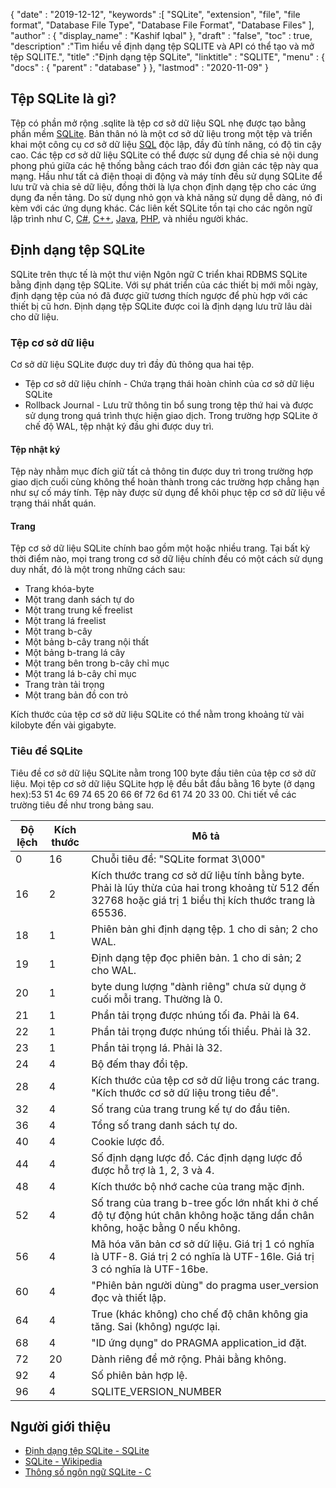 {
  "date" : "2019-12-12",
  "keywords" :[ "SQLite", "extension", "file", "file format", "Database File Type", "Database File Format", "Database Files" ],
  "author" : {
    "display_name" : "Kashif Iqbal"
},
  "draft" : "false",
  "toc" : true,
  "description" :"Tìm hiểu về định dạng tệp SQLITE và API có thể tạo và mở tệp SQLITE.",
  "title" :"Định dạng tệp SQLite",
  "linktitle" : "SQLITE",
  "menu" : {
    "docs" : {
      "parent" : "database"
}
},
  "lastmod" : "2020-11-09"
}

## Tệp SQLite là gì?

Tệp có phần mở rộng .sqlite là tệp cơ sở dữ liệu SQL nhẹ được tạo bằng phần mềm [SQLite](https://www.sqlite.org/index.html). Bản thân nó là một cơ sở dữ liệu trong một tệp và triển khai một công cụ cơ sở dữ liệu [SQL](/vi/database/sql/) độc lập, đầy đủ tính năng, có độ tin cậy cao. Các tệp cơ sở dữ liệu SQLite có thể được sử dụng để chia sẻ nội dung phong phú giữa các hệ thống bằng cách trao đổi đơn giản các tệp này qua mạng. Hầu như tất cả điện thoại di động và máy tính đều sử dụng SQLite để lưu trữ và chia sẻ dữ liệu, đồng thời là lựa chọn định dạng tệp cho các ứng dụng đa nền tảng. Do sử dụng nhỏ gọn và khả năng sử dụng dễ dàng, nó đi kèm với các ứng dụng khác. Các liên kết SQLite tồn tại cho các ngôn ngữ lập trình như C, [C#](/vi/programming/cs/), [C++](/vi/programming/cpp/), [Java](/vi/programming/java/), [PHP](/vi/programming/php/ ), và nhiều người khác.

## Định dạng tệp SQLite

SQLite trên thực tế là một thư viện Ngôn ngữ C triển khai RDBMS SQLite bằng định dạng tệp SQLite. Với sự phát triển của các thiết bị mới mỗi ngày, định dạng tệp của nó đã được giữ tương thích ngược để phù hợp với các thiết bị cũ hơn. Định dạng tệp SQLite được coi là định dạng lưu trữ lâu dài cho dữ liệu.

### Tệp cơ sở dữ liệu

Cơ sở dữ liệu SQLite được duy trì đầy đủ thông qua hai tệp.
* Tệp cơ sở dữ liệu chính - Chứa trạng thái hoàn chỉnh của cơ sở dữ liệu SQLite
* Rollback Journal - Lưu trữ thông tin bổ sung trong tệp thứ hai và được sử dụng trong quá trình thực hiện giao dịch. Trong trường hợp SQLite ở chế độ WAL, tệp nhật ký đầu ghi được duy trì.

#### Tệp nhật ký

Tệp này nhằm mục đích giữ tất cả thông tin được duy trì trong trường hợp giao dịch cuối cùng không thể hoàn thành trong các trường hợp chẳng hạn như sự cố máy tính. Tệp này được sử dụng để khôi phục tệp cơ sở dữ liệu về trạng thái nhất quán.

#### Trang

Tệp cơ sở dữ liệu SQLite chính bao gồm một hoặc nhiều trang. Tại bất kỳ thời điểm nào, mọi trang trong cơ sở dữ liệu chính đều có một cách sử dụng duy nhất, đó là một trong những cách sau:

* Trang khóa-byte
* Một trang danh sách tự do
* Một trang trung kế freelist
* Một trang lá freelist
* Một trang b-cây
* Một bảng b-cây trang nội thất
* Một bảng b-trang lá cây
* Một trang bên trong b-cây chỉ mục
* Một trang lá b-cây chỉ mục
* Trang tràn tải trọng
* Một trang bản đồ con trỏ

Kích thước của tệp cơ sở dữ liệu SQLite có thể nằm trong khoảng từ vài kilobyte đến vài gigabyte.

### Tiêu đề SQLite

Tiêu đề cơ sở dữ liệu SQLite nằm trong 100 byte đầu tiên của tệp cơ sở dữ liệu. Mọi tệp cơ sở dữ liệu SQLite hợp lệ đều bắt đầu bằng 16 byte (ở dạng hex):53 51 4c 69 74 65 20 66 6f 72 6d 61 74 20 33 00. Chi tiết về các trường tiêu đề như trong bảng sau.

|Độ lệch|Kích thước|Mô tả|
---|---|---|
|0|16|Chuỗi tiêu đề: "SQLite format 3\000"|
|16|2|Kích thước trang cơ sở dữ liệu tính bằng byte. Phải là lũy thừa của hai trong khoảng từ 512 đến 32768 hoặc giá trị 1 biểu thị kích thước trang là 65536.|
|18|1|Phiên bản ghi định dạng tệp. 1 cho di sản; 2 cho WAL.|
|19|1|Định dạng tệp đọc phiên bản. 1 cho di sản; 2 cho WAL.|
|20|1|byte dung lượng "dành riêng" chưa sử dụng ở cuối mỗi trang. Thường là 0.|
|21|1|Phần tải trọng được nhúng tối đa. Phải là 64.|
|22|1|Phần tải trọng được nhúng tối thiểu. Phải là 32.|
|23|1|Phần tải trọng lá. Phải là 32.|
|24|4|Bộ đếm thay đổi tệp.|
|28|4|Kích thước của tệp cơ sở dữ liệu trong các trang. "Kích thước cơ sở dữ liệu trong tiêu đề".|
|32|4|Số trang của trang trung kế tự do đầu tiên.|
|36|4|Tổng số trang danh sách tự do.|
|40|4|Cookie lược đồ.|
|44|4|Số định dạng lược đồ. Các định dạng lược đồ được hỗ trợ là 1, 2, 3 và 4.|
|48|4|Kích thước bộ nhớ cache của trang mặc định.|
|52|4|Số trang của trang b-tree gốc lớn nhất khi ở chế độ tự động hút chân không hoặc tăng dần chân không, hoặc bằng 0 nếu không.|
|56|4|Mã hóa văn bản cơ sở dữ liệu. Giá trị 1 có nghĩa là UTF-8. Giá trị 2 có nghĩa là UTF-16le. Giá trị 3 có nghĩa là UTF-16be.|
|60|4|"Phiên bản người dùng" do pragma user_version đọc và thiết lập.|
|64|4|True (khác không) cho chế độ chân không gia tăng. Sai (không) ngược lại.|
|68|4|"ID ứng dụng" do PRAGMA application_id đặt.|
|72|20|Dành riêng để mở rộng. Phải bằng không.|
|92|4|Số phiên bản hợp lệ.|
|96|4|SQLITE_VERSION_NUMBER|

## Người giới thiệu ##

* [Định dạng tệp SQLite - SQLite](https://www.sqlite.org/fileformat2.html)
* [SQLite - Wikipedia](https://vi.wikipedia.org/wiki/SQLite)
* [Thông số ngôn ngữ SQLite - C](https://www.sqlite.org/c3ref/intro.html)

